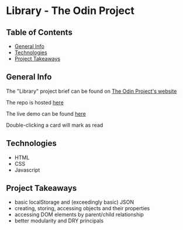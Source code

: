 # Library - The Odin Project

## Table of Contents

- [General Info](#general-info)
- [Technologies](#techonolgies)
- [Project Takeaways](#project-takeaways)

## General Info

The "Library" project brief can be found on [The Odin Project's website](https://www.theodinproject.com/courses/javascript/lessons/library)

The repo is hosted [here](https://github.com/danranges/library)

The live demo can be found [here](https://danranges.github.io/library/)

Double-clicking a card will mark as read

## Technologies

- HTML
- CSS
- Javascript

## Project Takeaways

- basic localStorage and (exceedingly basic) JSON
- creating, storing, accessing objects and their properties
- accessing DOM elements by parent/child relationship
- better modularity and DRY principals
